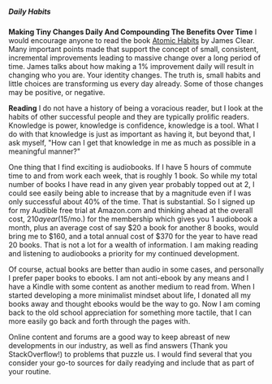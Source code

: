 ##### Daily Habits

**Making Tiny Changes Daily And Compounding The Benefits Over Time**
I would encourage anyone to read the book [Atomic Habits](https://www.amazon.com/Atomic-Habits-James-Clear/dp/1847941834/ref=asc_df_1847941834/?tag=hyprod-20&linkCode=df0&hvadid=312021238077&hvpos=1o1&hvnetw=g&hvrand=12668689397333597709&hvpone=&hvptwo=&hvqmt=&hvdev=c&hvdvcmdl=&hvlocint=&hvlocphy=9030106&hvtargid=pla-551566274852&psc=1) by James Clear.  Many important points made that support the concept of small, consistent, incremental improvements leading to massive change over a long period of time.  James talks about how making a 1% improvement daily will result in changing who you are.  Your identity changes.  The truth is, small habits and little choices are transforming us every day already.  Some of those changes may be positive, or negative.    

**Reading**
I do not have a history of being a voracious reader, but I look at the habits of other successful people and they are typically prolific readers.  Knowledge is power, knowledge is confidence, knowledge is a tool.  What I do with that knowledge is just as important as having it, but beyond that, I ask myself, "How can I get that knowledge in me as much as possible in a meaningful manner?"  

One thing that I find exciting is audiobooks.  If I have 5 hours of commute time to and from work each week, that is roughly 1 book.  So while my total number of books I have read in any given year probably topped out at 2, I could see easily being able to increase that by a magnitude even if I was only successful about 40% of the time.  That is substantial.  So I signed up for my Audible free trial at Amazon.com and thinking ahead at the overall cost, $210 a year($15/mo.) for the membership which gives you 1 audiobook a month, plus an average cost of say $20 a book for another 8 books, would bring me to $160, and a total annual cost of $370 for the year to have read 20 books.  That is not a lot for a wealth of information.  I am making reading and listening to audiobooks a priority for my continued development.  

Of course, actual books are better than audio in some cases, and personally I prefer paper books to ebooks. I am not anti-ebook by any means and I have a Kindle with some content as another medium to read from.  When I started developing a more minimalist mindset about life, I donated all my books away and thought ebooks would be the way to go.  Now I am coming back to the old school appreciation for something more tactile, that I can more easily go back and forth through the pages with.  

Online content and forums are a good way to keep abreast of new developments in our industry, as well as find answers (Thank you StackOverflow!) to problems that puzzle us.  I would find several that you consider your go-to sources for daily readying and include that as part of your routine.  

